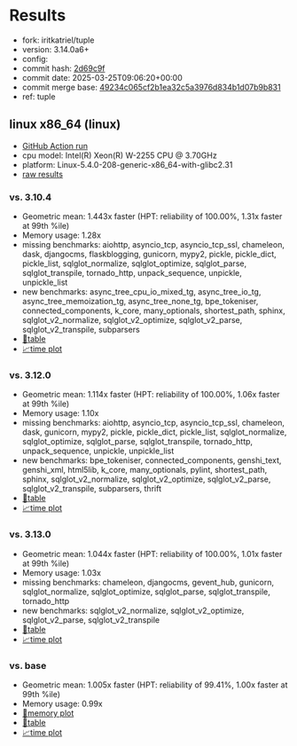 # Results

- fork: iritkatriel/tuple
- version: 3.14.0a6+
- config: 
- commit hash: [2d69c9f](https://github.com/iritkatriel/cpython/commit/2d69c9f)
- commit date: 2025-03-25T09:06:20+00:00
- commit merge base: [49234c065cf2b1ea32c5a3976d834b1d07b9b831](https://github.com/python/cpython/commit/49234c065cf2b1ea32c5a3976d834b1d07b9b831)
- ref: tuple

## linux x86_64 (linux)

- [GitHub Action run](https://github.com/faster-cpython/benchmarking/actions/runs/14055680479)
- cpu model: Intel(R) Xeon(R) W-2255 CPU @ 3.70GHz
- platform: Linux-5.4.0-208-generic-x86_64-with-glibc2.31
- [raw results](bm-20250325-linux-x86_64-iritkatriel-tuple-3.14.0a6%2B-2d69c9f.json)

### vs. 3.10.4

- Geometric mean: 1.443x faster (HPT: reliability of 100.00%, 1.31x faster at 99th %ile)
- Memory usage: 1.28x
- missing benchmarks: aiohttp, asyncio_tcp, asyncio_tcp_ssl, chameleon, dask, djangocms, flaskblogging, gunicorn, mypy2, pickle, pickle_dict, pickle_list, sqlglot_normalize, sqlglot_optimize, sqlglot_parse, sqlglot_transpile, tornado_http, unpack_sequence, unpickle, unpickle_list
- new benchmarks: async_tree_cpu_io_mixed_tg, async_tree_io_tg, async_tree_memoization_tg, async_tree_none_tg, bpe_tokeniser, connected_components, k_core, many_optionals, shortest_path, sphinx, sqlglot_v2_normalize, sqlglot_v2_optimize, sqlglot_v2_parse, sqlglot_v2_transpile, subparsers
- [📄table](bm-20250325-linux-x86_64-iritkatriel-tuple-3.14.0a6%2B-2d69c9f-vs-3.10.4.md)
- [📈time plot](bm-20250325-linux-x86_64-iritkatriel-tuple-3.14.0a6%2B-2d69c9f-vs-3.10.4.svg)

### vs. 3.12.0

- Geometric mean: 1.114x faster (HPT: reliability of 100.00%, 1.06x faster at 99th %ile)
- Memory usage: 1.10x
- missing benchmarks: aiohttp, asyncio_tcp, asyncio_tcp_ssl, chameleon, dask, gunicorn, mypy2, pickle, pickle_dict, pickle_list, sqlglot_normalize, sqlglot_optimize, sqlglot_parse, sqlglot_transpile, tornado_http, unpack_sequence, unpickle, unpickle_list
- new benchmarks: bpe_tokeniser, connected_components, genshi_text, genshi_xml, html5lib, k_core, many_optionals, pylint, shortest_path, sphinx, sqlglot_v2_normalize, sqlglot_v2_optimize, sqlglot_v2_parse, sqlglot_v2_transpile, subparsers, thrift
- [📄table](bm-20250325-linux-x86_64-iritkatriel-tuple-3.14.0a6%2B-2d69c9f-vs-3.12.0.md)
- [📈time plot](bm-20250325-linux-x86_64-iritkatriel-tuple-3.14.0a6%2B-2d69c9f-vs-3.12.0.svg)

### vs. 3.13.0

- Geometric mean: 1.044x faster (HPT: reliability of 100.00%, 1.01x faster at 99th %ile)
- Memory usage: 1.03x
- missing benchmarks: chameleon, djangocms, gevent_hub, gunicorn, sqlglot_normalize, sqlglot_optimize, sqlglot_parse, sqlglot_transpile, tornado_http
- new benchmarks: sqlglot_v2_normalize, sqlglot_v2_optimize, sqlglot_v2_parse, sqlglot_v2_transpile
- [📄table](bm-20250325-linux-x86_64-iritkatriel-tuple-3.14.0a6%2B-2d69c9f-vs-3.13.0.md)
- [📈time plot](bm-20250325-linux-x86_64-iritkatriel-tuple-3.14.0a6%2B-2d69c9f-vs-3.13.0.svg)

### vs. base

- Geometric mean: 1.005x faster (HPT: reliability of 99.41%, 1.00x faster at 99th %ile)
- Memory usage: 0.99x
- [🧠memory plot](bm-20250325-linux-x86_64-iritkatriel-tuple-3.14.0a6%2B-2d69c9f-vs-base-mem.svg)
- [📄table](bm-20250325-linux-x86_64-iritkatriel-tuple-3.14.0a6%2B-2d69c9f-vs-base.md)
- [📈time plot](bm-20250325-linux-x86_64-iritkatriel-tuple-3.14.0a6%2B-2d69c9f-vs-base.svg)

